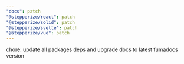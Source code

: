 ```yaml
---
"docs": patch
"@stepperize/react": patch
"@stepperize/solid": patch
"@stepperize/svelte": patch
"@stepperize/vue": patch
---
```


chore: update all packages deps and upgrade docs to latest fumadocs version
